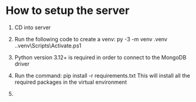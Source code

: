 # How to setup the server

1. CD into server

2. Run the following code to create a venv:
    py -3 -m venv .venv
    .\.venv\Scripts\Activate.ps1

3. Python version 3.12+ is required in order to connect to the MongoDB driver

4. Run the command:
    pip install -r requirements.txt
    This will install all the required packages in the virtual environment

5. 
